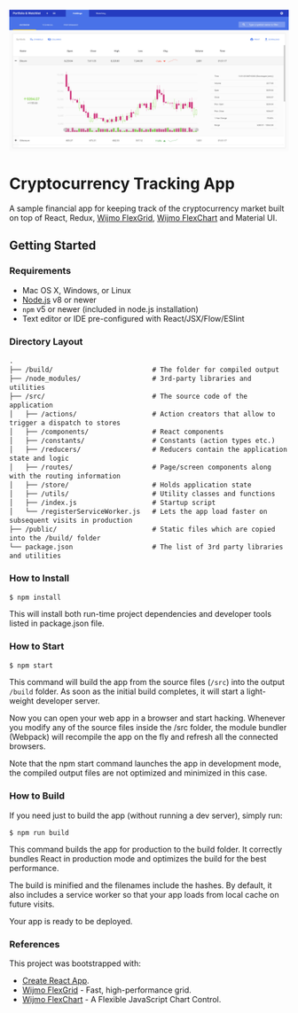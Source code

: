 ![](https://raw.githubusercontent.com/asatelit/cryptocurrency-tracking-app/master/doc/images/cryptocurrency-tracking-app.jpg)

# Cryptocurrency Tracking App

A sample financial app for keeping track of the cryptocurrency market built on top of React, Redux,
[Wijmo FlexGrid](https://www.grapecity.com/en/wijmo-flexgrid),
[Wijmo FlexChart](https://www.grapecity.com/en/wijmo-flexchart) and Material UI.

## Getting Started

### Requirements

  * Mac OS X, Windows, or Linux
  * [Node.js](https://nodejs.org/) v8 or newer
  * `npm` v5 or newer (included in node.js installation)
  * Text editor or IDE pre-configured with React/JSX/Flow/ESlint

### Directory Layout

```
.
├── /build/                         # The folder for compiled output
├── /node_modules/                  # 3rd-party libraries and utilities
├── /src/                           # The source code of the application
│   ├── /actions/                   # Action creators that allow to trigger a dispatch to stores
│   ├── /components/                # React components
│   ├── /constants/                 # Constants (action types etc.)
│   ├── /reducers/                  # Reducers contain the application state and logic
│   ├── /routes/                    # Page/screen components along with the routing information
│   ├── /store/                     # Holds application state
│   ├── /utils/                     # Utility classes and functions
│   ├── /index.js                   # Startup script
│   └── /registerServiceWorker.js   # Lets the app load faster on subsequent visits in production
├── /public/                        # Static files which are copied into the /build/ folder
└── package.json                    # The list of 3rd party libraries and utilities
```

### How to Install

```shell
$ npm install
```

This will install both run-time project dependencies and developer tools listed in package.json file.

### How to Start

```shell
$ npm start
```

This command will build the app from the source files (`/src`) into the output `/build` folder.
As soon as the initial build completes, it will start a light-weight developer server.

Now you can open your web app in a browser and start hacking.
Whenever you modify any of the source files inside the /src folder, the module bundler (Webpack)
will recompile the app on the fly and refresh all the connected browsers.

Note that the npm start command launches the app in development mode, the compiled output files are not optimized
and minimized in this case.

### How to Build

If you need just to build the app (without running a dev server), simply run:

```shell
$ npm run build
```

This command builds the app for production to the build folder.
It correctly bundles React in production mode and optimizes the build for the best performance.

The build is minified and the filenames include the hashes.
By default, it also includes a service worker so that your app loads from local cache on future visits.

Your app is ready to be deployed.

### References

This project was bootstrapped with:
* [Create React App](./doc/README.md).
* [Wijmo FlexGrid](https://www.grapecity.com/en/wijmo-flexgrid) - Fast, high-performance grid.
* [Wijmo FlexChart](https://www.grapecity.com/en/wijmo-flexchart) - A Flexible JavaScript Chart Control.
